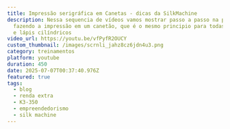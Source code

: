 ```yaml
---
title: Impressão serigráfica em Canetas - dicas da SilkMachine
description: Nessa sequencia de vídeos vamos mostrar passo a passo na pratica
  fazendo a impressão em um canetão, que é o mesmo principio para todas canetas
  e lápis cilíndricos
video_url: https://youtu.be/vfPyfR2OUCY
custom_thumbnail: /images/scrnli_jahz8cz6jdn4u3.png
category: treinamentos
platform: youtube
duration: 450
date: 2025-07-07T00:37:40.976Z
featured: true
tags:
  - blog
  - renda extra
  - K3-350
  - empreendedorismo
  - silk machine
---
```

